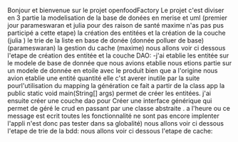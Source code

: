 Bonjour et bienvenue sur le projet openfoodFactory 
Le projet c'est diviser en 3 partie la modelisation de la base de donées en merise et uml (premier jour parameswaran et julia pour des raison de santé maxime n'as pas pus participé a cette etape)
la création des entitées et la création de la couche (julia )
le trie de la liste en base de donée (donnée polluer de base) (parameswaran) 
la gestion du cache (maxime) 
nous allons voir ci dessous l'etape de création des entitée et la couche DAO:
-j'ai etablie les entitée sur le modele de base de donnée que nous avions etablie nous etions partie sur un modele de donnée en etoile avec le produit bien que a l'origine nous avion etablie une entité quantité elle c'st averer inutile par la suite 
pourl'utilisation du mapping la génération ce fait a partir de la class app la public static void main(String[] args) permet de créer les entitées.
j'ai ensuite créer une couche dao pour Créer une interface générique qui permet de géré le crud en passant par une classe abstraite .
a l'heure ou ce message est ecrit toutes les fonctionnalité ne sont pas encore implenter l'appli n'est donc pas tester dans sa globalité)
nous allons voir ci dessous l'etape de trie de la bdd:
nous allons voir ci dessous l'etape de cache:
